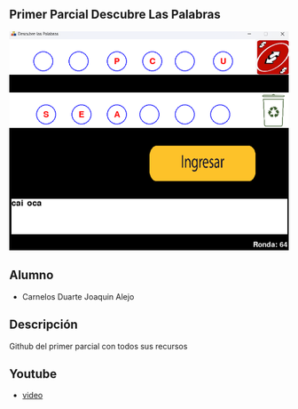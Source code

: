 ## Primer Parcial Descubre Las Palabras
![pygame](Recursos\imagenReadme.png)


## Alumno
- Carnelos Duarte Joaquin Alejo


## Descripción
Github del primer parcial con todos sus recursos


## Youtube
- [video](https://www.youtube.com/watch?v=BWXLxeC6XtA)
